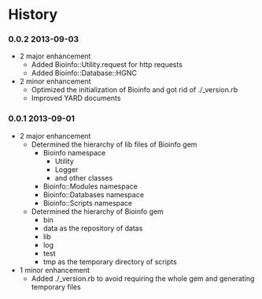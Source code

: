 History
===============

### 0.0.2 2013-09-03
* 2 major enhancement
  * Added Bioinfo::Utility.request for http requests
  * Added Bioinfo::Database::HGNC
* 2 minor enhancement
  * Optimized the initialization of Bioinfo and got rid of ./_version.rb
  * Improved YARD documents

### 0.0.1 2013-09-01
* 2 major enhancement
	* Determined the hierarchy of lib files of Bioinfo gem
	    * Bioinfo namespace
	    	* Utility
	    	* Logger
	    	* and other classes
		* Bioinfo::Modules namespace
		* Bioinfo::Databases namespace
		* Bioinfo::Scripts namespace
	* Determined the hierarchy of Bioinfo gem
		* bin
		* data as the repository of datas
		* lib
		* log
		* test
		* tmp as the temporary directory of scripts
* 1 minor enhancement
	* Added ./_version.rb to avoid requiring the whole gem and generating temporary files
